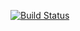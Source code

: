 [![Build Status](https://dev.azure.com/johnterickson/Dafny/_apis/build/status/johnterickson.dfystd?branchName=master)](https://dev.azure.com/johnterickson/Dafny/_build/latest?definitionId=37&branchName=master)